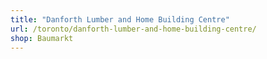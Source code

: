 ```yaml
---
title: "Danforth Lumber and Home Building Centre"
url: /toronto/danforth-lumber-and-home-building-centre/
shop: Baumarkt
---
```

